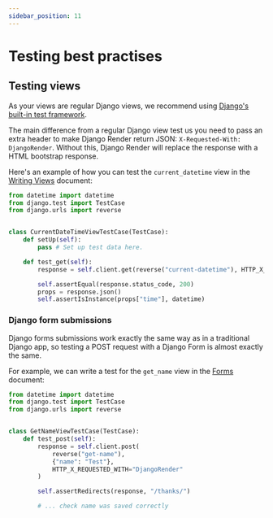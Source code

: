 ```yaml
---
sidebar_position: 11
---
```


# Testing best practises

## Testing views

As your views are regular Django views, we recommend using [Django's built-in test framework](https://docs.djangoproject.com/en/5.0/topics/testing/overview/).

The main difference from a regular Django view test us you need to pass an extra header to make Django Render return JSON: ``X-Requested-With: DjangoRender``. Without this, Django Render will replace the response with a HTML bootstrap response.

Here's an example of how you can test the ``current_datetime`` view in the [Writing Views](/docs/views) document:

```python
from datetime import datetime
from django.test import TestCase
from django.urls import reverse


class CurrentDateTimeViewTestCase(TestCase):
    def setUp(self):
        pass # Set up test data here.

    def test_get(self):
        response = self.client.get(reverse("current-datetime"), HTTP_X_REQUESTED_WITH="DjangoRender")

        self.assertEqual(response.status_code, 200)
        props = response.json()
        self.assertIsInstance(props["time"], datetime)
```

### Django form submissions

Django forms submissions work exactly the same way as in a traditional Django app, so testing a POST request with a Django Form is almost exactly the same.

For example, we can write a test for the ``get_name`` view in the [Forms](/docs/forms) document:

```python
from datetime import datetime
from django.test import TestCase
from django.urls import reverse


class GetNameViewTestCase(TestCase):
    def test_post(self):
        response = self.client.post(
            reverse("get-name"),
            {"name": "Test"},
            HTTP_X_REQUESTED_WITH="DjangoRender"
        )

        self.assertRedirects(response, "/thanks/")

        # ... check name was saved correctly
```
